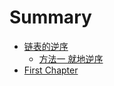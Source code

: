 # Summary

* [链表的逆序](README.md)
  * [方法一 就地逆序](fang-fa-yi-jiu-di-ni-xu.md)
* [First Chapter](chapter1.md)

